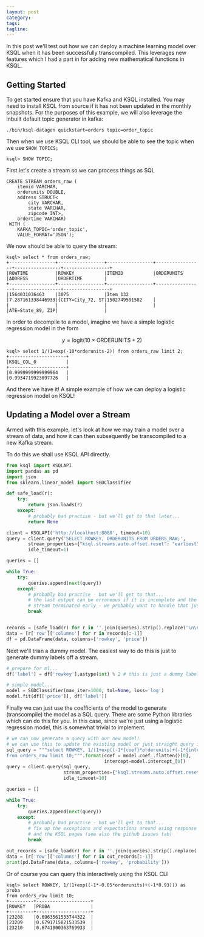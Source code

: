 ```yaml
---
layout: post
category:
tags:
tagline:
---
```


<!--
./bin/zookeeper-server-start ./etc/kafka/zookeeper.properties
./bin/kafka-server-start ./etc/kafka/server.properties

./bin/ksql-server-start -daemon config/ksql-server.properties
./bin/ksql
-->

In this post we'll test out how we can deploy a machine learning model over KSQL when it has been successfully transcompiled. This leverages new features which I had a part in for adding new mathematical functions in KSQL.

## Getting Started

To get started ensure that you have Kafka and KSQL installed. You may need to install KSQL from source if it has not been updated in the monthly snapshots. For the purposes of this example, we will also leverage the inbuilt default topic generator in kafka:

```
./bin/ksql-datagen quickstart=orders topic=order_topic
```

Then when we use KSQL CLI tool, we should be able to see the topic when we use `SHOW TOPICS;`

```
ksql> SHOW TOPIC;
```

First let's create a stream so we can process things as SQL

```
CREATE STREAM orders_raw (
    itemid VARCHAR,
    orderunits DOUBLE,
    address STRUCT<
        city VARCHAR,
        state VARCHAR,
        zipcode INT>,
    ordertime VARCHAR)
 WITH (
    KAFKA_TOPIC='order_topic',
    VALUE_FORMAT='JSON');
```

We now should be able to query the stream:

```
ksql> select * from orders_raw;
+-----------------+-----------------+-----------------+-----------------+-----------------+-----------------+
|ROWTIME          |ROWKEY           |ITEMID           |ORDERUNITS       |ADDRESS          |ORDERTIME        |
+-----------------+-----------------+-----------------+-----------------+-----------------+-----------------+
|1564031036463    |3075             |Item_132         |7.287161338446933|{CITY=City_72, ST|1502749591582    |
|                 |                 |                 |                 |ATE=State_89, ZIP|                 |
```

In order to decompile to a model, imagine we have a simple logistic regression model in the form

$$y = \text{logit}(10 \times \text{ORDERUNITS} + 2)$$

```
ksql> select 1/(1+exp(-10*orderunits-2)) from orders_raw limit 2;
+---------------------+
|KSQL_COL_0           |
+---------------------+
|0.9999999999999964   |
|0.9934719923097726   |
```

And there we have it! A simple example of how we can deploy a logistic regression model on KSQL!

## Updating a Model over a Stream

Armed with this example, let's look at how we may train a model over a stream of data, and how it can then subsequently be transcompiled to a new Kafka stream.

To do this we shall use KSQL API directly.

```py
from ksql import KSQLAPI
import pandas as pd
import json
from sklearn.linear_model import SGDClassifier

def safe_load(r):
    try:
        return json.loads(r)
    except:
        # probably bad practise - but we'll get to that later...
        return None

client = KSQLAPI('http://localhost:8088', timeout=10)
query = client.query('SELECT ROWKEY, ORDERUNITS FROM ORDERS_RAW;',
        stream_properties={"ksql.streams.auto.offset.reset": "earliest"},
        idle_timeout=1)

queries = []

while True:
    try:
        queries.append(next(query))
    except:
        # probably bad practise - but we'll get to that...
        # the last output can be erroneous if it is incomplete and the
        # stream terminated early - we probably want to handle that just a little bit better...
        break


records = [safe_load(r) for r in ''.join(queries).strip().replace('\n\n\n\n', '').split('\n')]
data = [r['row']['columns'] for r in records[:-1]]
df = pd.DataFrame(data, columns=['rowkey', 'price'])
```

Next we'll trian a dummy model. The easiest way to do this is just to generate dummy labels off a stream.

```py
# prepare for ml...
df['label'] = df['rowkey'].astype(int) % 2 # this is just a dummy label

# simple model...
model = SGDClassifier(max_iter=1000, tol=None, loss='log')
model.fit(df[['price']], df['label'])
```

Finally we can just use the coefficients of the model to generate (transcompile) the model as a SQL query. There are some Python libraries which can do this for you. In this case, since we're just using a logistic regression model, this is somewhat trivial to implement.

```py
# we can now generate a query with our new model!
# we can use this to update the existing model or just straight query it...
sql_query = """select ROWKEY, 1/(1+exp((-1*{coef}*orderunits)+(-1*{intercept}))) as proba
from orders_raw limit 10;""".format(coef = model.coef_.flatten()[0],
                                    intercept=model.intercept_[0])
query = client.query(sql_query,
                     stream_properties={"ksql.streams.auto.offset.reset": "earliest"},
                     idle_timeout=10)

queries = []

while True:
    try:
        queries.append(next(query))
    except:
        # probably bad practise - but we'll get to that...
        # fix up the exceptions and expectations around using response library
        # and the KSQL pages (see also the github issues tab)
        break

out_records = [safe_load(r) for r in ''.join(queries).strip().replace('\n\n\n\n', '').split('\n')]
data = [r['row']['columns'] for r in out_records[:-1]]
print(pd.DataFrame(data, columns=['rowkey', 'probability']))
```

Or of course you can query this interactively using the KSQL CLI

```
ksql> select ROWKEY, 1/(1+exp((-1*-0.05*orderunits)+(-1*0.93))) as proba
from orders_raw limit 10;
+---------+--------------------+
|ROWKEY   |PROBA               |
+---------+--------------------+
|23208    |0.6963561533744322  |
|23209    |0.6791715821533539  |
|23210    |0.6741000363769933  |
```
